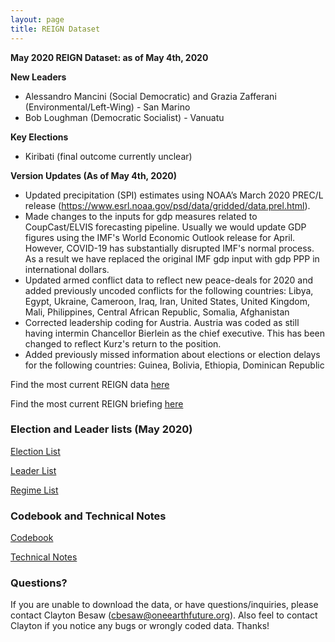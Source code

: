 ```yaml
---
layout: page
title: REIGN Dataset
---
```


**May 2020 REIGN Dataset: as of May 4th, 2020**

**New Leaders**
  * Alessandro Mancini (Social Democratic) and Grazia Zafferani (Environmental/Left-Wing) - San Marino
  * Bob Loughman (Democratic Socialist) - Vanuatu
  
**Key Elections**
  * Kiribati (final outcome currently unclear)
    
**Version Updates (As of May 4th, 2020)**
  * Updated precipitation (SPI) estimates using NOAA’s March 2020 PREC/L release (https://www.esrl.noaa.gov/psd/data/gridded/data.prel.html).
  * Made changes to the inputs for gdp measures related to CoupCast/ELVIS forecasting pipeline. Usually we would update GDP figures using the IMF's World Economic Outlook release for April. However, COVID-19 has substantially disrupted IMF's normal process. As a result we have replaced the original IMF gdp input with gdp PPP in international dollars. 
  * Updated armed conflict data to reflect new peace-deals for 2020 and added previously uncoded conflicts for the following countries: Libya, Egypt, Ukraine, Cameroon, Iraq, Iran, United States, United Kingdom, Mali, Philippines, Central African Republic, Somalia, Afghanistan
  * Corrected leadership coding for Austria. Austria was coded as still having intermin Chancellor Bierlein as the chief executive. This has been changed to reflect Kurz's return to the position.
  * Added previously missed information about elections or election delays for the following countries: Guinea, Bolivia, Ethiopia, Dominican Republic
  
Find the most current REIGN data [here](https://cdn.rawgit.com/OEFDataScience/REIGN.github.io/gh-pages/data_sets/REIGN_2020_5.csv) 

Find the most current REIGN briefing [here](https://medium.com/the-die-is-forecast/international-elections-and-leaders-april-2020-briefing-bb3aaac4e2bf?source=friends_link&sk=dcce81f8edfd745ab3f51ffa3908bf2c)

### Election and Leader lists (May 2020)

[Election List](https://cdn.rawgit.com/OEFDataScience/REIGN.github.io/gh-pages/data_sets/electionlist_5_20.csv)

[Leader List](https://cdn.rawgit.com/OEFDataScience/REIGN.github.io/gh-pages/data_sets/leaderlist_5_20.csv)

[Regime List](https://cdn.rawgit.com/OEFDataScience/REIGN.github.io/gh-pages/data_sets/regime_list.csv)
	
### Codebook and Technical Notes

[Codebook](https://cdn.rawgit.com/OEFDataScience/REIGN.github.io/gh-pages/documents/reign_codebook.pdf)

[Technical Notes](https://cdn.rawgit.com/OEFDataScience/REIGN.github.io/gh-pages/documents/reign_notes.pdf)


### Questions?

If you are unable to download the data, or have questions/inquiries, please contact Clayton Besaw (<cbesaw@oneearthfuture.org>). Also feel to contact Clayton if you notice any bugs or wrongly coded data. Thanks!

